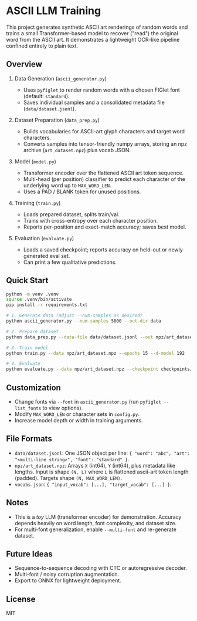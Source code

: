 # ASCII LLM Training

This project generates synthetic ASCII art renderings of random words and trains a small Transformer-based model to recover ("read") the original word from the ASCII art. It demonstrates a lightweight OCR-like pipeline confined entirely to plain text.

## Overview

1. Data Generation (`ascii_generator.py`)
   - Uses `pyfiglet` to render random words with a chosen FIGlet font (default: `standard`).
   - Saves individual samples and a consolidated metadata file (`data/dataset.jsonl`).

2. Dataset Preparation (`data_prep.py`)
   - Builds vocabularies for ASCII-art glyph characters and target word characters.
   - Converts samples into tensor-friendly numpy arrays, storing an npz archive (`art_dataset.npz`) plus vocab JSON.

3. Model (`model.py`)
   - Transformer encoder over the flattened ASCII art token sequence.
   - Multi-head (per position) classifier to predict each character of the underlying word up to `MAX_WORD_LEN`.
   - Uses a PAD / BLANK token for unused positions.

4. Training (`train.py`)
   - Loads prepared dataset, splits train/val.
   - Trains with cross-entropy over each character position.
   - Reports per-position and exact-match accuracy; saves best model.

5. Evaluation (`evaluate.py`)
   - Loads a saved checkpoint; reports accuracy on held-out or newly generated eval set.
   - Can print a few qualitative predictions.

## Quick Start

```bash
python -m venv .venv
source .venv/bin/activate
pip install -r requirements.txt

# 1. Generate data (adjust --num-samples as desired)
python ascii_generator.py --num-samples 5000 --out-dir data

# 2. Prepare dataset
python data_prep.py --data-file data/dataset.jsonl --out npz/art_dataset.npz

# 3. Train model
python train.py --data npz/art_dataset.npz --epochs 15 --d-model 192

# 4. Evaluate
python evaluate.py --data npz/art_dataset.npz --checkpoint checkpoints/best.pt --samples 10
```

## Customization
- Change fonts via `--font` in `ascii_generator.py` (run `pyfiglet --list_fonts` to view options).
- Modify `MAX_WORD_LEN` or character sets in `config.py`.
- Increase model depth or width in training arguments.

## File Formats
- `data/dataset.jsonl`: One JSON object per line: `{ "word": "abc", "art": "<multi-line string>", "font": "standard" }`.
- `npz/art_dataset.npz`: Arrays `X` (int64), `Y` (int64), plus metadata like lengths. Input is shape `(N, L)` where `L` is flattened ascii-art token length (padded). Targets shape `(N, MAX_WORD_LEN)`.
- `vocabs.json`: `{ "input_vocab": [...], "target_vocab": [...] }`.

## Notes
- This is a *toy* LLM (transformer encoder) for demonstration. Accuracy depends heavily on word length, font complexity, and dataset size.
- For multi-font generalization, enable `--multi-font` and re-generate dataset.

## Future Ideas
- Sequence-to-sequence decoding with CTC or autoregressive decoder.
- Multi-font / noisy corruption augmentation.
- Export to ONNX for lightweight deployment.

## License
MIT
